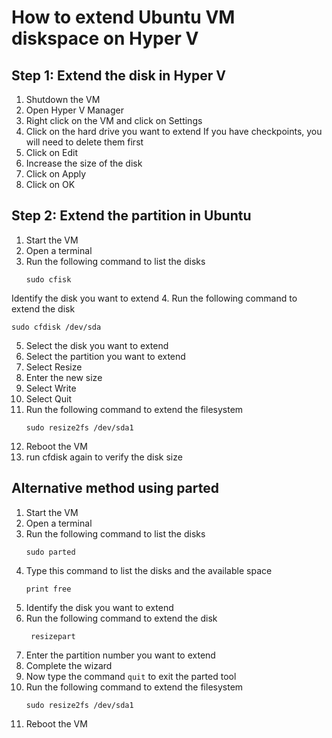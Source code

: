 # How to extend Ubuntu VM diskspace on Hyper V

## Step 1: Extend the disk in Hyper V
1. Shutdown the VM
2. Open Hyper V Manager
3. Right click on the VM and click on Settings
4. Click on the hard drive you want to extend
   If you have checkpoints, you will need to delete them first
5. Click on Edit
6. Increase the size of the disk
7. Click on Apply
8. Click on OK


## Step 2: Extend the partition in Ubuntu
1. Start the VM
2. Open a terminal
3. Run the following command to list the disks
   ```
   sudo cfisk    
   ```
Identify the disk you want to extend
4. Run the following command to extend the disk
   ```
   sudo cfdisk /dev/sda
   ```
5. Select the disk you want to extend
6. Select the partition you want to extend
7. Select Resize
8. Enter the new size
9. Select Write
10. Select Quit
11. Run the following command to extend the filesystem
    ```
    sudo resize2fs /dev/sda1
    ```
14. Reboot the VM
15. run cfdisk again to verify the disk size

## Alternative method using parted
1. Start the VM
2. Open a terminal
3. Run the following command to list the disks
   ```
   sudo parted
   ```
4. Type this command to list the disks and the available space
   ```
   print free
   ```
5. Identify the disk you want to extend
6. Run the following command to extend the disk
   ```
    resizepart 
   ```
7. Enter the partition number you want to extend
8. Complete the wizard
9. Now type the command `quit` to exit the parted tool
10. Run the following command to extend the filesystem
    ```
    sudo resize2fs /dev/sda1
    ```
11. Reboot the VM   
